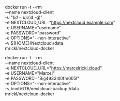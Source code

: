 docker run -t --rm \
  --name nextcloud-client \
  -u "$(id -u):$(id -g)" \
  -e NEXTCLOUD_URL="https://nextcloud.example.com" \
  -e USERNAME="username" \
  -e PASSWORD="password" \
  -e OPTIONS="--non-interactive" \
  -v ${HOME}/Nextcloud:/data \
  mrickl/nextcloud-docker

docker run -t --rm \
  --name nextcloud-client \
  -e NEXTCLOUD_URL="https://marcelrickl.cloud" \
  -e USERNAME="Marcel" \
  -e PASSWORD="Big4933!00fm605!" \
  -e OPTIONS="--non-interactive" \
  -v /mnt/6TB/nextcloud-backup:/data \
  mrickl/nextcloud-docker